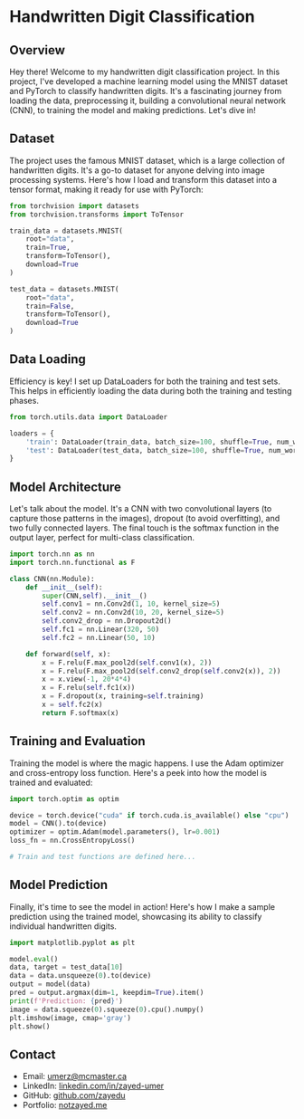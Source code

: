 # Handwritten Digit Classification

## Overview

Hey there! Welcome to my handwritten digit classification project. In this project, I've developed a machine learning model using the MNIST dataset and PyTorch to classify handwritten digits. It's a fascinating journey from loading the data, preprocessing it, building a convolutional neural network (CNN), to training the model and making predictions. Let's dive in!

## Dataset

The project uses the famous MNIST dataset, which is a large collection of handwritten digits. It's a go-to dataset for anyone delving into image processing systems. Here's how I load and transform this dataset into a tensor format, making it ready for use with PyTorch:

```python
from torchvision import datasets
from torchvision.transforms import ToTensor

train_data = datasets.MNIST(
    root="data",
    train=True,
    transform=ToTensor(),
    download=True
)

test_data = datasets.MNIST(
    root="data",
    train=False,
    transform=ToTensor(),
    download=True
)
```

## Data Loading

Efficiency is key! I set up DataLoaders for both the training and test sets. This helps in efficiently loading the data during both the training and testing phases.

```python
from torch.utils.data import DataLoader

loaders = {
    'train': DataLoader(train_data, batch_size=100, shuffle=True, num_workers=1),
    'test': DataLoader(test_data, batch_size=100, shuffle=True, num_workers=1),
}
```

## Model Architecture

Let's talk about the model. It's a CNN with two convolutional layers (to capture those patterns in the images), dropout (to avoid overfitting), and two fully connected layers. The final touch is the softmax function in the output layer, perfect for multi-class classification.

```python
import torch.nn as nn
import torch.nn.functional as F

class CNN(nn.Module):
    def __init__(self):
        super(CNN,self).__init__()
        self.conv1 = nn.Conv2d(1, 10, kernel_size=5)
        self.conv2 = nn.Conv2d(10, 20, kernel_size=5)
        self.conv2_drop = nn.Dropout2d()
        self.fc1 = nn.Linear(320, 50)
        self.fc2 = nn.Linear(50, 10)

    def forward(self, x):
        x = F.relu(F.max_pool2d(self.conv1(x), 2))
        x = F.relu(F.max_pool2d(self.conv2_drop(self.conv2(x)), 2))
        x = x.view(-1, 20*4*4)
        x = F.relu(self.fc1(x))
        x = F.dropout(x, training=self.training)
        x = self.fc2(x)
        return F.softmax(x)
```

## Training and Evaluation

Training the model is where the magic happens. I use the Adam optimizer and cross-entropy loss function. Here's a peek into how the model is trained and evaluated:

```python
import torch.optim as optim

device = torch.device("cuda" if torch.cuda.is_available() else "cpu")
model = CNN().to(device)
optimizer = optim.Adam(model.parameters(), lr=0.001)
loss_fn = nn.CrossEntropyLoss()

# Train and test functions are defined here...
```

## Model Prediction

Finally, it's time to see the model in action! Here's how I make a sample prediction using the trained model, showcasing its ability to classify individual handwritten digits.

```python
import matplotlib.pyplot as plt

model.eval()
data, target = test_data[10]
data = data.unsqueeze(0).to(device)
output = model(data)
pred = output.argmax(dim=1, keepdim=True).item()
print(f'Prediction: {pred}')
image = data.squeeze(0).squeeze(0).cpu().numpy()
plt.imshow(image, cmap='gray')
plt.show()
```

## Contact

- Email: [umerz@mcmaster.ca](mailto:umerz@mcmaster.ca)
- LinkedIn: [linkedin.com/in/zayed-umer](https://linkedin.com/in/zayed-umer)
- GitHub: [github.com/zayedu](https://github.com/zayedu)
- Portfolio: [notzayed.me](http://notzayed.me/)
